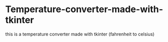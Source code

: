 # Temperature-converter-made-with-tkinter
this is a temperature converter made with tkinter (fahrenheit to celsius)

